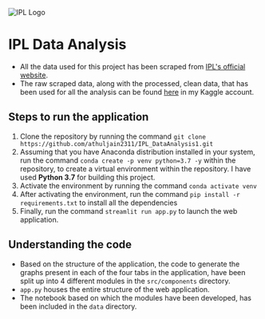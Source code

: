 ![IPL Logo](https://www.iplt20.com/assets/images/ipl-og-image-new.jpg)
# IPL Data Analysis

* All the data used for this project has been scraped from [IPL's official website](https://www.iplt20.com/).
* The raw scraped data, along with the processed, clean data, that has been used for all the analysis can be found [here](https://www.kaggle.com/datasets/athuljain/ipl-data-all-time) in my Kaggle account.

## Steps to run the application

1. Clone the repository by running the command `git clone https://github.com/athuljain2311/IPL_DataAnalysis1.git`
2. Assuming that you have Anaconda distribution installed in your system, run the command `conda create -p venv python=3.7 -y` within the repository, to create a virtual environment within the repository. I have used __Python 3.7__ for building this project.
3. Activate the environment by running the command `conda activate venv`
4. After activating the environment, run the command `pip install -r requirements.txt` to install all the dependencies
5. Finally, run the command `streamlit run app.py` to launch the web application.

## Understanding the code

* Based on the structure of the application, the code to generate the graphs present in each of the four tabs in the application, have been split up into 4 different modules in the `src/components` directory.
* `app.py` houses the entire structure of the web application.
* The notebook based on which the modules have been developed, has been included in the `data` directory.
